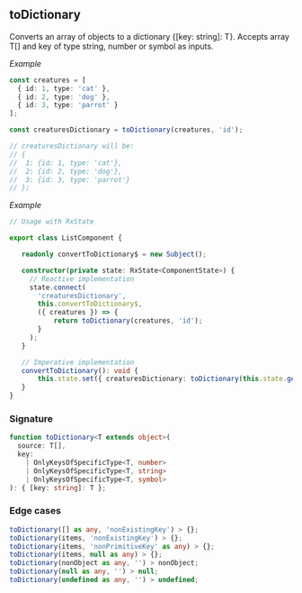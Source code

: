 ## toDictionary

Converts an array of objects to a dictionary {[key: string]: T}.
Accepts array T[] and key of type string, number or symbol as inputs.

_Example_

```typescript
const creatures = [
  { id: 1, type: 'cat' },
  { id: 2, type: 'dog' },
  { id: 3, type: 'parrot' }
];

const creaturesDictionary = toDictionary(creatures, 'id');

// creaturesDictionary will be:
// {
//  1: {id: 1, type: 'cat'},
//  2: {id: 2, type: 'dog'},
//  3: {id: 3, type: 'parrot'}
// };
```

_Example_

```typescript
// Usage with RxState

export class ListComponent {

   readonly convertToDictionary$ = new Subject();

   constructor(private state: RxState<ComponentState>) {
     // Reactive implementation
     state.connect(
       'creaturesDictionary',
       this.convertToDictionary$,
       ({ creatures }) => {
           return toDictionary(creatures, 'id');
       }
     );
   }

   // Imperative implementation
   convertToDictionary(): void {
       this.state.set({ creaturesDictionary: toDictionary(this.state.get().creatures, 'id'});
   }
}
```

### Signature

```typescript
function toDictionary<T extends object>(
  source: T[],
  key:
    | OnlyKeysOfSpecificType<T, number>
    | OnlyKeysOfSpecificType<T, string>
    | OnlyKeysOfSpecificType<T, symbol>
): { [key: string]: T };
```

### Edge cases

```typescript
toDictionary([] as any, 'nonExistingKey') > {};
toDictionary(items, 'nonExistingKey') > {};
toDictionary(items, 'nonPrimitiveKey' as any) > {};
toDictionary(items, null as any) > {};
toDictionary(nonObject as any, '') > nonObject;
toDictionary(null as any, '') > null;
toDictionary(undefined as any, '') > undefined;
```
